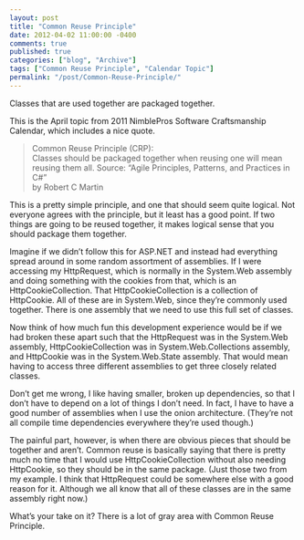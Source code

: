 ```yaml
---
layout: post
title: "Common Reuse Principle"
date: 2012-04-02 11:00:00 -0400
comments: true
published: true
categories: ["blog", "Archive"]
tags: ["Common Reuse Principle", "Calendar Topic"]
permalink: "/post/Common-Reuse-Principle/"
---
```

<!-- more -->



<p>Classes that are used together are packaged together.</p>  <p>This is the April topic from 2011 NimblePros Software Craftsmanship Calendar, which includes a nice quote.</p>  <blockquote>   <p>Common Reuse Principle (CRP):     <br />Classes should be packaged together when reusing one will mean reusing them all. Source: “Agile Principles, Patterns, and Practices in C#”      <br />by Robert C Martin</p> </blockquote>  <p>This is a pretty simple principle, and one that should seem quite logical. Not everyone agrees with the principle, but it least has a good point. If two things are going to be reused together, it makes logical sense that you should package them together. </p>  <p>Imagine if we didn’t follow this for ASP.NET and instead had everything spread around in some random assortment of assemblies. If I were accessing my HttpRequest, which is normally in the System.Web assembly and doing something with the cookies from that, which is an HttpCookieCollection. That HttpCookieCollection is a collection of HttpCookie. All of these are in System.Web, since they’re commonly used together. There is one assembly that we need to use this full set of classes.</p>  <p>Now think of how much fun this development experience would be if we had broken these apart such that the HttpRequest was in the System.Web assembly, HttpCookieCollection was in System.Web.Collections assembly, and HttpCookie was in the System.Web.State assembly. That would mean having to access three different assemblies to get three closely related classes.</p>  <p>Don’t get me wrong, I like having smaller, broken up dependencies, so that I don’t have to depend on a lot of things I don’t need. In fact, I have to have a good number of assemblies when I use the onion architecture. (They’re not all compile time dependencies everywhere they’re used though.)</p>  <p>The painful part, however, is when there are obvious pieces that should be together and aren’t. Common reuse is basically saying that there is pretty much no time that I would use HttpCookieCollection without also needing HttpCookie, so they should be in the same package. (Just those two from my example. I think that HttpRequest could be somewhere else with a good reason for it. Although we all know that all of these classes are in the same assembly right now.)</p>  <p>What’s your take on it? There is a lot of gray area with Common Reuse Principle.</p>
